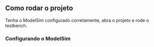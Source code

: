 ## Como rodar o projeto

Tenha o ModelSim configurado corretamente, abra o projeto e rode o testbench.

### Configurando o ModelSim
